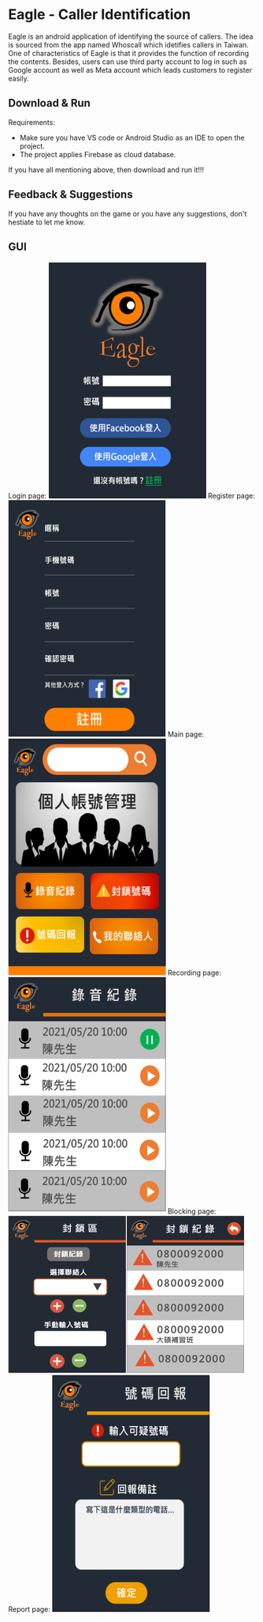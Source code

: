 <p><h1>Eagle - Caller Identification</h1>
Eagle is an android application of identifying the source of callers. The idea is sourced from the app named Whoscall which idetifies callers in Taiwan. One of characteristics of Eagle is that it provides the function of recording the contents. Besides, users can use third party account to log in such as Google account as well as Meta account which leads customers to register easily.
</p>
<p><h2>Download & Run</h2>
Requirements:
<ul>
<li>Make sure you have VS code or Android Studio as an IDE to open the project.</li>
<li>The project applies Firebase as cloud database.</li>
</ul>
If you have all mentioning above, then download and run it!!!
</p>
<p><h2>Feedback & Suggestions</h2>
If you have any thoughts on the game or you have any suggestions, don't hestiate to let me know.
</p>
<p><h2>GUI</h2>
Login page:
<img src="https://github.com/Jaycome/Eagle/blob/main/login.png" height="480px" width="320px" />
Register page:
<img src="https://github.com/Jaycome/Eagle/blob/main/register.png" height="480px" width="320px" />
Main page:
<img src="https://github.com/Jaycome/Eagle/blob/main/Eagle main page.png" height="480px" width="320px" /> 
Recording page:
<img src="https://github.com/Jaycome/Eagle/blob/main/record.png" height="480px" width="320px" />
Blocking page:
<img src="https://github.com/Jaycome/Eagle/blob/main/block.png" height="320px" width="480px" />
Report page:
<img src="https://github.com/Jaycome/Eagle/blob/main/report.png" height="480px" width="320px" />
</p>
